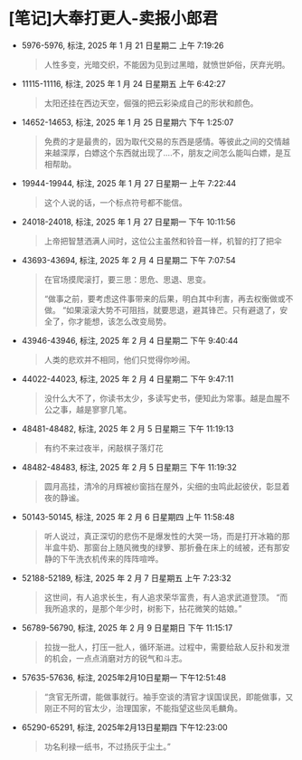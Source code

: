 # [笔记]大奉打更人-卖报小郎君


-   5976-5976, 标注, 2025 年 1 月 21 日星期二 上午 7:19:26

    > 人性多变，光暗交织，不能因为见到过黑暗，就愤世妒俗，厌弃光明。

-   11115-11116, 标注, 2025 年 1 月 24 日星期五 上午 6:42:27

    > 太阳还挂在西边天空，倔强的把云彩染成自己的形状和颜色。

-   14652-14653, 标注, 2025 年 1 月 25 日星期六 下午 1:25:07

    > 免费的才是最贵的，因为取代交易的东西是感情。等彼此之间的交情越来越深厚，白嫖这个东西就出现了….不，朋友之间怎么能叫白嫖，是互相帮助。

-   19944-19944, 标注, 2025 年 1 月 27 日星期一 上午 7:22:44

    > 这个人说的话，一个标点符号都不能信。

-   24018-24018, 标注, 2025 年 1 月 27 日星期一 下午 10:11:56

    > 上帝把智慧洒满人间时，这位公主虽然和铃音一样，机智的打了把伞

-   43693-43694, 标注, 2025 年 2 月 4 日星期二 下午 7:07:54

    > 在官场摸爬滚打，要三思：思危、思退、思变。
    >
    > “做事之前，要考虑这件事带来的后果，明白其中利害，再去权衡做或不做。 “如果滚滚大势不可阻挡，就要思退，避其锋芒。只有避退了，安全了，你才能想，该怎么改变局势。

-   43946-43946, 标注, 2025 年 2 月 4 日星期二 下午 9:40:44

    > 人类的悲欢并不相同，他们只觉得你吵闹。

-   44022-44023, 标注, 2025 年 2 月 4 日星期二 下午 9:47:11

    > 没什么大不了，你读书太少，多读写史书，便知此为常事。越是血腥不公之事，越是寥寥几笔。

-   48481-48482, 标注, 2025 年 2 月 5 日星期三 下午 11:19:13

    > 有约不来过夜半，闲敲棋子落灯花

-   48482-48483, 标注, 2025 年 2 月 5 日星期三 下午 11:19:32

    > 圆月高挂，清冷的月辉被纱窗挡在屋外，尖细的虫鸣此起彼伏，彰显着夜的静谧。

-   50143-50145, 标注, 2025 年 2 月 6 日星期四 上午 11:58:48

    > 听人说过，真正深切的悲伤不是爆发性的大哭一场，而是打开冰箱的那半盒牛奶、那窗台上随风微曳的绿箩、那折叠在床上的绒被，还有那安静的下午洗衣机传来的阵阵喧哗。

-   52188-52189, 标注, 2025 年 2 月 7 日星期五 上午 7:23:32

    > 这世间，有人追求长生，有人追求荣华富贵，有人追求武道登顶。 “而我所追求的，是那个年少时，树影下，拈花微笑的姑娘。”

-   56789-56790, 标注, 2025 年 2 月 9 日星期日 下午 11:15:17

    > 拉拢一批人，打压一批人，循环渐进。过程中，需要给敌人反扑和发泄的机会，一点点消磨对方的锐气和斗志。

-   57635-57636, 标注, 2025年2月10日星期一 下午12:51:48

    > “贪官无所谓，能做事就行。袖手空谈的清官才误国误民，即能做事，又刚正不阿的官太少，治理国家，不能指望这些凤毛麟角。

-   65290-65291, 标注, 2025年2月13日星期四 下午12:23:00

    > 功名利禄一纸书，不过扬灰于尘土。”

